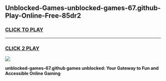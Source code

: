 
## Unblocked-Games-unblocked-games-67.github-Play-Online-Free-85dr2
<h3>
<a href="https://premium76.site?title=unblocked-games-67.github&ref=26A">CLICK TO PLAY</a></h3>
<hr>

<h3>
<a href="https://premium76.site?title=unblocked-games-67.github&ref=26A">CLICK 2 PLAY</a>
  
</h3>

<a href="https://premium76.site?title=unblocked-games-67.github&ref=26A"><img src="https://clearcache.store/games.png"></a>


**unblocked-games-67.github games unblocked: Your Gateway to Fun and Accessible Online Gaming**
